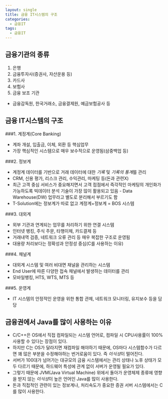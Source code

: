 ```yaml
---
layout: single
title: 금융 IT시스템의 구조
categories:
  - 금융IT
tags:
  - 금융IT
---
```


## 금융기관의 종류
1. 은행
2. 금융투자사(증권사, 자산운용 등)
3. 카드사
4. 보험사
5. 금융 보조 기관
 - 금융감독원, 한국거래소, 금융결제원, 예금보험공사 등

## 금융 IT시스템의 구조
###1. 계정계(Core Banking)
- 계좌 개설, 입출금, 이체, 외환 등 핵심업무
- 가장 핵심적인 시스템으로 매우 보수적으로 운영됨(삼중백업 등)

###2. 정보계
- 계정계 데이터를 기반으로 거래 데이터에 대한 *기록* 및 *기록의 통계*를 관리
- CRM, 신용 평가, 리스크 관리, 수익관리, 마케팅 등(돈과 관련X)
- 최근 고객 중심 서비스가 중요해지면서 고객 접점에서 즉각적인 마케팅의 개인화가 가능하도록 빅데이터 분석 기술이 가장 많이 활용되고 있음 - Data Warehouse(DW) 업무라고 별도로 분리해서 부르기도 함
- T-Solution에는 정보계가 따로 없고 계정계+정보계 = BOS 시스템

###3. 대외계
- 외부 기관과 연계되는 업무를 처리하기 위한 연결 시스템
- 인터넷 뱅킹, 주식 주문, 타행이체, 카드결제 등
- 거래내역 검증, 네트워크 오류 관리 등 매우 복잡한 구조로 운영됨
- 대용량 처리보다는 정확성과 안정성 중심(C를 사용하는 이유)

###4. 채널계
- 대외계 시스템 및 여러 비대면 채널을 관리하는 시스템
- End User에 따른 다양한 접속 채널에서 발생하는 데이터를 관리
- 모바일뱅킹, HTS, WTS, MTS 등

###5. 운영계
- IT 시스템의 안정적인 운영을 위한 통합 관제, 네트워크 모니터링, 유지보수 등을 담당

## 금융권에서 Java를 많이 사용하는 이유
- C/C++은 OS에서 직접 컴파일되는 시스템 언어로, 컴파일 시 CPU사용률이 100% 사용할 수 있다는 장점이 있다.
- 하지만 C는 OS가 달라지면 재컴파일 해야하기 때문에, OS마다 시스템함수가 다르면 꽤 많은 부분을 수정해야하는 번거로움이 있다. 즉 *이식성*이 떨어진다.
- 서버가 100대가 넘어가는 대규모의 금융 시스템에서는 관리 상태나 노후 상태가 모두 다르기 때문에, 하드웨어 특성에 관계 없이 서버가 운영될 필요가 있다. 
- 그렇기 때문에 JVM(Java Virtual Machine) 위에서 돌아가 운영체제 종류에 영향을 받지 않는 *이식성*이 높은 언어인 Java를 많이 사용한다.
- 돈과 직접적인 관련이 있는 정보계나, 처리속도가 중요한 증권 서버 시스템에서는 C를 많이 사용한다.
